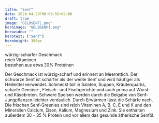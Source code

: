 ```yaml
---
title: "Senf"
date: 2020-04-23T08:08:55+02:00
draft: true
image: "GELBSENF1.png"
heroimage: "GELBSENF1.png"
herovideo: ""
herotext: ["Senf"]
heroheight: 350px
---
```

 würzig-scharfer Geschmack  
 reich Vitaminen  
 bestehen aus etwa 30% Proteinen  

Der Geschmack ist würzig-scharf und erinnert an Meerrettich. Der schwarze Senf ist schärfer als der weiße Senf und wird häufiger als Heilmittel verwendet. Schmeckt toll in Salaten, Suppen, Kräuterquarks, scharfe Gemüse-, Fleisch- und Fischgerichte und auch prima auf Wurst- und Käsebroten. Schwere Speisen werden durch die Beigabe von Senf-Jungpflanzen leichter verdaulich. Durch Erwärmen lässt die Schärfe nach. Die frischen Senf-Greenies sind reich Vitaminen A, B, C, E und K und den Mineralien Calcium, Eisen, Kalium, Magnesium und Zink. Sie enthalten außerdem 30 – 35 % Protein und vor allem das gesunde ätherische Senföl.
